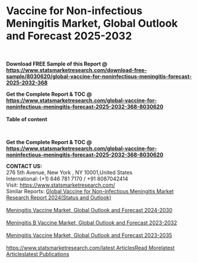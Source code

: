 <h1>Vaccine for Non-infectious Meningitis Market, Global Outlook and Forecast 2025-2032</h1><br/><p><strong>Download FREE Sample of this Report @ <a href="https://www.statsmarketresearch.com/download-free-sample/8030620/global-vaccine-for-noninfectious-meningitis-forecast-2025-2032-368">https://www.statsmarketresearch.com/download-free-sample/8030620/global-vaccine-for-noninfectious-meningitis-forecast-2025-2032-368</a></strong></p><div><b>Get the Complete Report & TOC @ <a href="https://www.statsmarketresearch.com/global-vaccine-for-noninfectious-meningitis-forecast-2025-2032-368-8030620">https://www.statsmarketresearch.com/global-vaccine-for-noninfectious-meningitis-forecast-2025-2032-368-8030620</a></b></div><br><b>Table of content</b><p><br><div><b>Get the Complete Report & TOC @ <a href="https://www.statsmarketresearch.com/global-vaccine-for-noninfectious-meningitis-forecast-2025-2032-368-8030620">https://www.statsmarketresearch.com/global-vaccine-for-noninfectious-meningitis-forecast-2025-2032-368-8030620</a></b></div></p> <b>CONTACT US:</b><br>276 5th Avenue, New York , NY 10001,United States<br>International: (+1) 646 781 7170 / +91 8087042414<br>Visit: <a href="https://www.statsmarketresearch.com/">https://www.statsmarketresearch.com/</a><br>Similar Reports: <a href="https://www.statsmarketresearch.com/global-vaccine-for-noninfectious-meningitis-forecast-2025-2032-368-8030620">Global Vaccine for Non-infectious Meningitis Market Research Report 2024(Status and Outlook)</a><br/><br/><a href="https://www.statsmarketresearch.com/global-vaccine-for-noninfectious-meningitis-forecast-2025-2032-368-8030620">Meningitis Vaccine Market, Global Outlook and Forecast 2024-2030</a><br/><br/><a href="https://www.statsmarketresearch.com/global-vaccine-for-noninfectious-meningitis-forecast-2025-2032-368-8030620">Meningitis B Vaccine Market, Global Outlook and Forecast 2023-2032</a><br/><br/><a href="https://www.statsmarketresearch.com/global-vaccine-for-noninfectious-meningitis-forecast-2025-2032-368-8030620">Meningitis Vaccine Market, Global Outlook and Forecast 2023-2035</a><br/><br/><a href="https://gyeongbokgung.com">https://www.statsmarketresearch.com/</a><a href="https://hallyeomaritime.com">latest Articles</a><a href="https://jingwansa.com">Read More</a><a href=https://nguoiviet.jp/">latest Articles</a><a href="https://www.intelmarketresearch.com/">latest Publications</a>